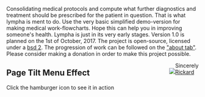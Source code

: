 
<link href="http://fonts.googleapis.com/css?family=Architects+Daughter" rel="stylesheet" />

<script>
document.getElementById( "indexsmall").style.backgroundColor="#EFAB00";
document.getElementById( "indextext").style.color="#000000";
document.getElementById( "index").className="menu2active";
</script>
Consolidating medical protocols and compute what further diagnostics and treatment should be prescribed for the patient in question. That is what <span class="sc">lympha</span> is ment to do. Use the very basic simplified demo-version for making medical work-flowcharts. Hope this can help you in improving someone's health. <span class="sc">Lympha</span> is just in its very early stages. Version 1.0 is planned on the 1st of October, 2017. The project is open-source, licensed under a <a href="http://opensource.org/licenses/BSD-2-Clause"><span class="sc">bsd 2</span></a>. The progression of work can be followed on the <a href="about.md">"about tab"</a>. Please consider making a donation in order to make this project possible.


<span style="float:right;text-align:left;diplay:block;width:auto;">[<img src="https://avatars3.githubusercontent.com/u/16224494?v=3&s=80" style="display:inline-block;"/>](https://github.com/RickardHultgren)<span style="vertical-align:bottom;display:inline-block;">Sincerely<br>[Rickard](https://github.com/RickardHultgren)</span></span>
<script src="//cdnjs.cloudflare.com/ajax/libs/jquery/2.1.3/jquery.min.js"></script>

<script>
var paperMenu = {
	$window: $('#paper-window'),
	$paperFront: $('#paper-front'),
	$hamburger: $('.hamburger'),
	offset: 1800,
	pageHeight: $('#paper-front').outerHeight(),

	open: function() {
		this.$window.addClass('tilt');
		this.$hamburger.off('click');
		$('#container, .hamburger').on('click', this.close.bind(this));
		this.hamburgerFix(true);
		console.log('opening...');
	},
	close: function() {
		this.$window.removeClass('tilt'); 
		$('#container, .hamburger').off('click');
		this.$hamburger.on('click', this.open.bind(this));
		this.hamburgerFix(false);
		console.log('closing...');
	},
	updateTransformOrigin: function() {
		scrollTop = this.$window.scrollTop();
		equation = (scrollTop + this.offset) / this.pageHeight * 100;
		this.$paperFront.css('transform-origin', 'center ' + equation + '%');
	},
	//hamburger icon fix to keep its position
	hamburgerFix: function(opening) {
			if(opening) {
				$('.hamburger').css({
					position: 'absolute',
					top: this.$window.scrollTop() + 30 + 'px'
				});
			} else {
				setTimeout(function() {
					$('.hamburger').css({
						position: 'fixed',
						top: '30px'
					});
				}, 300);
			}
		},
	bindEvents: function() {
		this.$hamburger.on('click', this.open.bind(this));
		$('.close').on('click', this.close.bind(this));
		this.$window.on('scroll', this.updateTransformOrigin.bind(this));
	},
	init: function() {
		this.bindEvents();
		this.updateTransformOrigin();
	},
};

paperMenu.init();
</script>


<div id="paper-window">
	<div id="paper-front">
		<div class="hamburger"><span></span></div>
		<div id="container">
			<section>
				<h1>Page Tilt Menu Effect</h1>
				<p>Click the hamburger icon to see it in action</p>
			</section>
			<section></section>
			<section></section>
			<section></section>
		</div>
	</div>
</div>